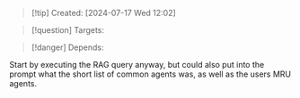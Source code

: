 
>[!tip] Created: [2024-07-17 Wed 12:02]

>[!question] Targets: 

>[!danger] Depends: 

Start by executing the RAG query anyway, but could also put into the prompt what the short list of common agents was, as well as the users MRU agents.